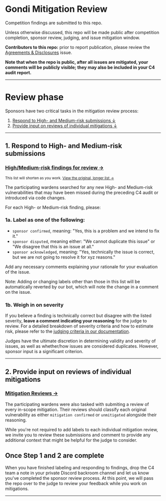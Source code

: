 # Gondi Mitigation Review

Competition findings are submitted to this repo.

Unless otherwise discussed, this repo will be made public after competition completion, sponsor review, judging, and issue mitigation window.

**Contributors to this repo:** prior to report publication, please review the [Agreements & Disclosures](../../issues/1) issue.

**Note that when the repo is public, after all issues are mitigated, your comments will be publicly visible; they may also be included in your C4 audit report.**

---

# Review phase

Sponsors have two critical tasks in the mitigation review process: 

1. [Respond to High- and Medium-risk submissions ↓](#1-respond-to-high--and-medium-risk-submissions)
2. [Provide input on reviews of individual mitigations ↓](#2-provide-input-on-reviews-of-individual-mitigations)

<hr>

## 1. Respond to High- and Medium-risk submissions

### [High/Medium-risk findings for review →](../../issues?q=is%3Aopen+is%3Aissue+label%3A"2+%28Med+Risk%29"%2C"3+%28High+Risk%29"+-label%3A"unsatisfactory"%2C"insufficient+quality+report"%2C"sponsor+acknowledged"%2C"sponsor+confirmed"%2C"sponsor+disputed"%2C"unmitigated"%2C"mitigation-confirmed"+)

<sup>This list will shorten as you work. [View the original, longer list →](../../issues?q=is%3Aopen+is%3Aissue+label%3A"2+%28Med+Risk%29"%2C"3+%28High+Risk%29"+-label%3A"unsatisfactory"%2C"insufficient+quality+report"%2C"unmitigated"%2C"mitigation-confirmed"+)</sup>

The participating wardens searched for any new High- and Medium-risk vulnerabilities that may have been missed during the preceding C4 audit or introduced via code changes.

For each High- or Medium-risk finding, please:

### 1a. Label as one of the following:

- `sponsor confirmed`, meaning: "Yes, this is a problem and we intend to fix it."
- `sponsor disputed`, meaning either: "We cannot duplicate this issue" or "We disagree that this is an issue at all."
- `sponsor acknowledged`, meaning: "Yes, technically the issue is correct, but we are not going to resolve it for xyz reasons."

Add any necessary comments explaining your rationale for your evaluation of the issue.

Note: Adding or changing labels other than those in this list will be automatically reverted by our bot, which will note the change in a comment on the issue.

### 1b. Weigh in on severity

If you believe a finding is technically correct but disagree with the listed severity, **leave a comment indicating your reasoning** for the judge to review.
For a detailed breakdown of severity criteria and how to estimate risk, please refer to the [judging criteria in our documentation](https://docs.code4rena.com/awarding/judging-criteria/severity-categorization).

Judges have the ultimate discretion in determining validity and severity of issues, as well as whether/how issues are considered duplicates. However, sponsor input is a significant criterion.

<hr>

## 2. Provide input on reviews of individual mitigations

### [Mitigation Reviews →](../../issues?q=is%3Aopen+is%3Aissue+label%3Amitigation-confirmed%2Cunmitigated+-label%3Aunsatisfactory+-label%3A"insufficient+quality+report")

The participating wardens were also tasked with submiting a review of every in-scope mitigation. Their reviews should classify each original vulnerability as either `mitigation confirmed` or `unmitigated` alongside their reasoning.

While you're not required to add labels to each individual mitigation review, we invite you to review these submissions and comment to provide any additional context that might be helpful for the judge to consider.

## Once Step 1 and 2 are complete

When you have finished labeling and responding to findings, drop the C4 team a note in your private Discord backroom channel and let us know you've completed the sponsor review process. At this point, we will pass the repo over to the judge to review your feedback while you work on mitigations.


<hr>